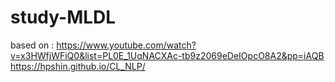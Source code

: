 # study-MLDL

based on : https://www.youtube.com/watch?v=x3HWfjWFiQ0&list=PL0E_1UqNACXAc-tb9z2069eDeIOpcO8A2&pp=iAQB
           https://hpshin.github.io/CL_NLP/
           
